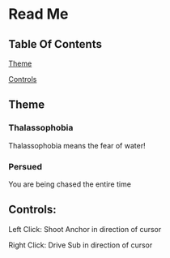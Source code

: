# Read Me

## Table Of Contents

[Theme](#Theme)

[Controls](#Controls)



<a name="Theme" />

## Theme

### Thalassophobia

Thalassophobia means the fear of water!


### Persued

You are being chased the entire time

<a name="#Controls" />

## Controls:
Left Click: Shoot Anchor in direction of cursor

Right Click: Drive Sub in direction of cursor


